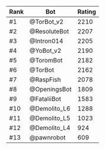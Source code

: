 Rank|Bot|Rating
---|---|---
#1|@TorBot_v2|2210
#2|@ResoluteBot|2207
#3|@Intron014|2205
#4|@YoBot_v2|2190
#5|@ToromBot|2182
#6|@TorBot|2162
#7|@RaspFish|2078
#8|@OpeningsBot|1809
#9|@FataliiBot|1583
#10|@Demolito_L6|1288
#11|@Demolito_L5|1023
#12|@Demolito_L4|924
#13|@pawnrobot|609
